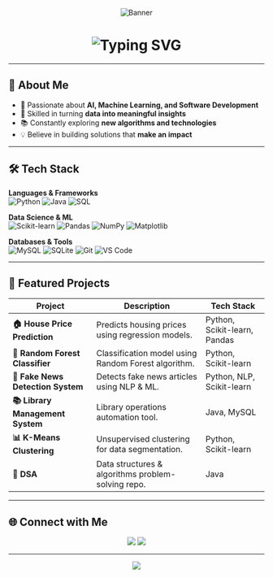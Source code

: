 <!-- Banner -->
<p align="center">
  <img src="https://capsule-render.vercel.app/api?type=waving&color=gradient&customColorList=0,2,10,20,30&height=200&section=header&text=Welcome%20to%20Charan's%20GitHub!&fontSize=40&fontColor=ffffff&animation=fadeIn&fontAlignY=35" alt="Banner" />
</p>

<!-- Typing Animation Header -->
<h1 align="center">
  <img src="https://readme-typing-svg.herokuapp.com?font=Fira+Code&size=26&pause=1000&color=00F700&center=true&vCenter=true&width=550&lines=Hi+%F0%9F%91%8B%2C+I'm+Charan;Machine+Learning+%26+Data+Science;Artificial+Intelligence;Problem+Solver+%26+Tech+Explorer" alt="Typing SVG" />
</h1>

---

## 🚀 About Me
- 🎯 Passionate about **AI, Machine Learning, and Software Development**  
- 🤖 Skilled in turning **data into meaningful insights**  
- 📚 Constantly exploring **new algorithms and technologies**  
- 💡 Believe in building solutions that **make an impact**

---

## 🛠 Tech Stack

**Languages & Frameworks**  
![Python](https://img.shields.io/badge/-Python-3776AB?style=flat&logo=python&logoColor=white)
![Java](https://img.shields.io/badge/-Java-ED8B00?style=flat&logo=java&logoColor=white)
![SQL](https://img.shields.io/badge/-SQL-4479A1?style=flat&logo=mysql&logoColor=white)

**Data Science & ML**  
![Scikit-learn](https://img.shields.io/badge/-Scikit--learn-F7931E?style=flat&logo=scikit-learn&logoColor=white)
![Pandas](https://img.shields.io/badge/-Pandas-150458?style=flat&logo=pandas)
![NumPy](https://img.shields.io/badge/-NumPy-013243?style=flat&logo=numpy&logoColor=white)
![Matplotlib](https://img.shields.io/badge/-Matplotlib-11557C?style=flat)

**Databases & Tools**  
![MySQL](https://img.shields.io/badge/-MySQL-005C84?style=flat&logo=mysql&logoColor=white)
![SQLite](https://img.shields.io/badge/-SQLite-07405E?style=flat&logo=sqlite&logoColor=white)
![Git](https://img.shields.io/badge/-Git-F05032?style=flat&logo=git&logoColor=white)
![VS Code](https://img.shields.io/badge/-VS%20Code-007ACC?style=flat&logo=visualstudiocode&logoColor=white)

---

## 📂 Featured Projects

| Project | Description | Tech Stack |
|---------|-------------|------------|
| **🏠 House Price Prediction** | Predicts housing prices using regression models. | Python, Scikit-learn, Pandas |
| **🌲 Random Forest Classifier** | Classification model using Random Forest algorithm. | Python, Scikit-learn |
| **📰 Fake News Detection System** | Detects fake news articles using NLP & ML. | Python, NLP, Scikit-learn |
| **📚 Library Management System** | Library operations automation tool. | Java, MySQL |
| **📊 K-Means Clustering** | Unsupervised clustering for data segmentation. | Python, Scikit-learn |
| **🧮 DSA** | Data structures & algorithms problem-solving repo. | Java |

---

## 🌐 Connect with Me
<p align="center">
  <a href="mailto:your-email@example.com"><img src="https://img.shields.io/badge/-Email-D14836?style=for-the-badge&logo=gmail&logoColor=white"/></a>
  <a href="https://www.linkedin.com/in/your-linkedin"><img src="https://img.shields.io/badge/-LinkedIn-0077B5?style=for-the-badge&logo=linkedin&logoColor=white"/></a>
</p>

---

<!-- Wave Animation Footer -->
<p align="center">
  <img src="https://capsule-render.vercel.app/api?type=waving&color=gradient&customColorList=0,2,10,20,30&height=100&section=footer"/>
</p>
